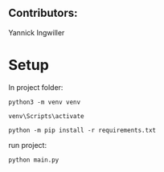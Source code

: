 ## Contributors:

Yannick Ingwiller

# Setup

In project folder:

`python3 -m venv venv`

`venv\Scripts\activate`

`python -m pip install -r requirements.txt`

run project:

`python main.py`

